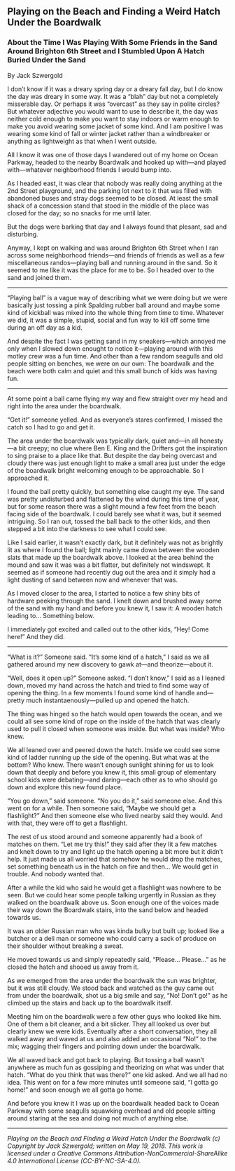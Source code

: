## Playing on the Beach and Finding a Weird Hatch Under the Boardwalk
### About the Time I Was Playing With Some Friends in the Sand Around Brighton 6th Street and I Stumbled Upon A Hatch Buried Under the Sand

By Jack Szwergold

I don’t know if it was a dreary spring day or a dreary fall day, but I do know the day was dreary in some way. It was a “blah” day but not a completely misserable day. Or perhaps it was “overcast” as they say in polite circles? But whatever adjective you would want to use to describe it, the day was neither cold enough to make you want to stay indoors or warm enough to make you avoid wearing some jacket of some kind. And I am positive I was wearing some kind of fall or winter jacket rather than a windbreaker or anything as lightweight as that when I went outside.

All I know it was one of those days I wandered out of my home on Ocean Parkway, headed to the nearby Boardwalk and hooked up with—and played with—whatever neighborhood friends I would bump into.

As I headed east, it was clear that nobody was really doing anything at the 2nd Street playground, and the parking lot next to it that was filled with abandoned buses and stray dogs seemed to be closed. At least the small shack of a concession stand that stood in the middle of the place was closed for the day; so no snacks for me until later.

But the dogs were barking that day and I always found that plesant, sad and disturbing.

Anyway, I kept on walking and was around Brighton 6th Street when I ran across some neighborhood friends—and friends of friends as well as a few miscellaneous randos—playing ball and running around in the sand. So it seemed to me like it was the place for me to be. So I headed over to the sand and joined them.

***

“Playing ball” is a vague way of describing what we were doing but we were basically just tossing a pink Spalding rubber ball around and maybe some kind of kickball was mixed into the whole thing from time to time. Whatever we did, it was a simple, stupid, social and fun way to kill off some time during an off day as a kid.

And despite the fact I was getting sand in my sneakers—which annoyed me only when I slowed down enought to notice it—playing around with this motley crew was a fun time. And other than a few random seagulls and old people sitting on benches, we were on our own: The boardwalk and the beach were both calm and quiet and this small bunch of kids was having fun. 

***

At some point a ball came flying my way and flew straight over my head and right into the area under the boardwalk.

“Get it!” someone yelled. And as everyone’s stares confirmed, I missed the catch so I had to go and get it.

The area under the boardwalk was typically dark, quiet and—in all honesty—a bit creepy; no clue where Ben E. King and the Drifters got the inspiration to sing praise to a place like that. But despite the day being overcast and cloudy there was just enough light to make a small area just under the edge of the boardwalk bright welcoming enough to be approachable. So I approached it.

I found the ball pretty quickly, but something else caught my eye. The sand was pretty undisturbed and flattened by the wind during this time of year, but for some reason there was a slight mound a few feet from the beach facing side of the boardwalk. I could barely see what it was, but it seemed intriguing. So I ran out, tossed the ball back to the other kids, and then stepped a bit into the darkness to see what I could see.

Like I said earlier, it wasn’t exactly dark, but it definitely was not as brightly lit as where I found the ball; light mainly came down between the wooden slats that made up the boardwalk above. I looked at the area behind the mound and saw it was was a bit flatter, but definitely not windswept. It seemed as if someone had recently dug out the area and it simply had a light dusting of sand between now and whenever that was.

As I moved closer to the area, I started to notice a few shiny bits of hardware peeking through the sand. I knelt down and brushed away some of the sand with my hand and before you knew it, I saw it: A wooden hatch leading to… Something below.

I immediately got excited and called out to the other kids, “Hey! Come here!” And they did.

***

“What is it?” Someone said. “It’s some kind of a hatch,” I said as we all gathered around my new discovery to gawk at—and theorize—about it.

“Well, does it open up?” Someone asked. “I don’t know,” I said as a I leaned down, moved my hand across the hatch and tried to find some way of opening the thing. In a few moments I found some kind of handle and—pretty much instantaenously—pulled up and opened the hatch.

The thing was hinged so the hatch would open towards the ocean, and we could all see some kind of rope on the inside of the hatch that was clearly used to pull it closed when someone was inside. But what was inside? Who knew.

We all leaned over and peered down the hatch. Inside we could see some kind of ladder running up the side of the opening. But what was at the bottom? Who knew. There wasn’t enough sunlight shining for us to look down that deeply and before you knew it, this small group of elementary school kids were debating—and daring—each other as to who should go down and explore this new found place.

“You go down,” said someone. “No you do it,” said someone else. And this went on for a while. Then someone said, “Maybe we should get a flashlight?” And then someone else who lived nearby said they would. And with that, they were off to get a flashlight.

The rest of us stood around and someone apparently had a book of matches on them. “Let me try this!” they said after they lit a few matches and knelt down to try and light up the hatch opening a bit more but it didn’t help. It just made us all worried that somehow he would drop the matches, set something beneath us in the hatch on fire and then… We would get in trouble. And nobody wanted that.

After a while the kid who said he would get a flashlight was nowhere to be seen. But we could hear some people talking urgently in Russian as they walked on the boardwalk above us. Soon enough one of the voices made their way down the Boardwalk stairs, into the sand below and headed towards us.

It was an older Russian man who was kinda bulky but built up; looked like a butcher or a deli man or someone who could carry a sack of produce on their shoulder without breaking a sweat.

He moved towards us and simply repeatedly said, “Please… Please…” as he closed the hatch and shooed us away from it.

As we emerged from the area under the boardwalk the sun was brighter, but it was still cloudy. We stood back and watched as the guy came out from under the boardwalk, shot us a big smile and say, “No! Don’t go!” as he climbed up the stairs and back up to the boardwalk itself.

Meeting him on the boardwalk were a few other guys who looked like him. One of them a bit cleaner, and a bit slicker. They all looked us over but clearly knew we were kids. Eventually after a short conversation, they all walked away and waved at us and also added an occasional “No!” to the mix; wagging their fingers and pointing down under the boardwalk.

We all waved back and got back to playing. But tossing a ball wasn’t anywhere as much fun as gossiping and theorizing on what was under that hatch. “What do you think that was there?” one kid asked. And we all had no idea. This went on for a few more minutes until someone said, “I gotta go home!” and soon enough we all gotta go home.

And before you knew it I was up on the boardwalk headed back to Ocean Parkway with some seagulls squawking overhead and old people sitting around staring at the sea and doing not much of anything else.

***

*Playing on the Beach and Finding a Weird Hatch Under the Boardwalk (c) Copyright by Jack Szwergold; written on May 19, 2018. This work is licensed under a Creative Commons Attribution-NonCommercial-ShareAlike 4.0 International License (CC-BY-NC-SA-4.0).*
